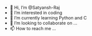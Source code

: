 - 👋 Hi, I’m @Satyansh-Raj
- 👀 I’m interested in coding
- 🌱 I’m currently learning Python and C
- 💞️ I’m looking to collaborate on ...
- 📫 How to reach me ...

<!---
Satyansh-Raj/Satyansh-Raj is a ✨ special ✨ repository because its `README.md` (this file) appears on your GitHub profile.
You can click the Preview link to take a look at your changes.
--->
